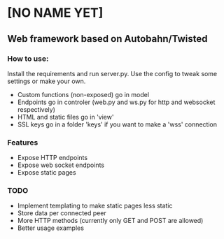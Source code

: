 # [NO NAME YET]

## Web framework based on Autobahn/Twisted

### How to use:
Install the requirements and run server.py.
Use the config to tweak some settings or make your own.

- Custom functions (non-exposed) go in model 
- Endpoints go in controler (web.py and ws.py for http and websocket respectively)
- HTML and static files go in 'view'
- SSL keys go in a folder 'keys' if you want to make a 'wss' connection

### Features
- Expose HTTP endpoints
- Expose web socket endpoints
- Expose static pages

### TODO
- Implement templating to make static pages less static
- Store data per connected peer
- More HTTP methods (currently only GET and POST are allowed)
- Better usage examples
